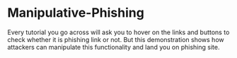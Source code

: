 # Manipulative-Phishing
Every tutorial you go across will ask you to hover on the links and buttons to check whether it is phishing link or not. But this demonstration shows how attackers can manipulate this functionality and land you on phishing site.

